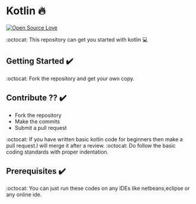# Kotlin :fire:

[![Open Source Love](https://badges.frapsoft.com/os/v2/open-source.svg?v=102)](https://github.com/jb1998/Coding)  &nbsp;&nbsp;


:octocat: This repository can get you started with kotlin :computer:

## Getting Started :heavy_check_mark:
:octocat: Fork the repository and get your own copy.



## Contribute ?? :heavy_check_mark:
* Fork the repository
* Make the commits
* Submit a pull request

:octocat: If you have written basic kotlin code for beginners then make a pull request.I will merge it after a review.
:octocat: Do follow the basic coding standards with proper indentation.


## Prerequisites :heavy_check_mark:
:octocat: You can just run these codes on any IDEs like netbeans,eclipse or any online ide.
